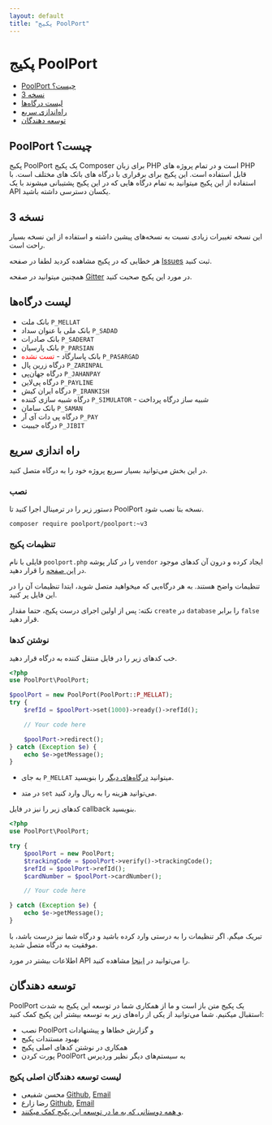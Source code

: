 ```yaml
---
layout: default
title: "پکیج PoolPort"
---
```


# پکیج PoolPort

- [PoolPort چیست؟](#what-is-poolport)
- [نسخه 3](#version-3)
- [لیست درگاه‌ها](#gateway-lists)
- [راه‌اندازی سریع](#quick-start)
- [توسعه دهندگان](#developers)

<a name="what-is-poolport"></a>
## PoolPort چیست؟

پکیج PoolPort یک پکیج Composer برای زبان PHP است و در تمام پروژه های PHP قابل استفاده است. این پکیج برای برقراری با درگاه های بانک های مختلف است. با استفاده از این پکیج میتوانید به تمام درگاه هایی که در این پکیج پشتیبانی میشوند با یک API یکسان دسترسی داشته باشید.

<a name="version-3"></a>
## نسخه 3

این نسخه تغییرات زیادی نسبت به نسخه‌های پیشین داشته و استفاده از این نسخه بسیار راحت است.

هر خطایی که در پکیج مشاهده کردید لطفا در صفحه [Issues](https://github.com/mohsen-shafiee/IPay/issues) ثبت کنید.

همچنین میتوانید در صفحه [Gitter](https://gitter.im/PoolPort/PoolPort) در مورد این پکیج صحبت کنید.

<a name="gateway-lists"></a>
## لیست درگاه‌ها

* بانک ملت ```P_MELLAT```
* بانک ملی با عنوان سداد ```P_SADAD```
* بانک صادرات ```P_SADERAT```
* بانک پارسیان ```P_PARSIAN```
* بانک پاسارگاد - <span style="color:red">تست نشده</span> ```P_PASARGAD```
* درگاه زرین پال ```P_ZARINPAL```
* درگاه جهان‌پی ```P_JAHANPAY```
* درگاه پی‌لاین ```P_PAYLINE```
* درگاه ایران کیش ```P_IRANKISH```
* درگاه شبیه سازی کننده ```P_SIMULATOR``` - شبیه ساز درگاه پرداخت
* بانک سامان ```P_SAMAN```
* درگاه پی دات آی آر ```P_PAY```
* درگاه جیبیت ```P_JIBIT```

<a name="quick-start"></a>
## راه اندازی سریع
در این بخش می‌توانید بسیار سریع پروژه خود را به درگاه متصل کنید.

### نصب
دستور زیر را در ترمینال اجرا کنید تا PoolPort نسخه بتا نصب شود.

```
composer require poolport/poolport:~v3
```

### تنظیمات پکیج

فایلی با نام ```poolport.php``` را در کنار پوشه ```vendor``` ایجاد کرده و درون آن کدهای موجود در
<a href="https://github.com/PoolPort/PoolPort/blob/master/poolport-sample.php" target="_blank">این صفحه</a>
را قرار دهید.

تنظیمات واضح هستند. به هر درگاه‌یی که میخواهید متصل شوید، ابتدا تنظیمات آن را در این فایل پر کنید.

نکته: پس از اولین اجرای درست پکیج، حتما مقدار ```create``` در ```database``` را برابر ```false``` قرار دهید.

### نوشتن کدها
خب کدهای زیر را در فایل منتقل کننده به درگاه قرار دهید.

```php
<?php
use PoolPort\PoolPort;

$poolPort = new PoolPort(PoolPort::P_MELLAT);
try {
    $refId = $poolPort->set(1000)->ready()->refId();

    // Your code here

    $poolPort->redirect();
} catch (Exception $e) {
    echo $e->getMessage();
}
```

* به جای ```P_MELLAT``` میتوانید
[درگاه‌های دیگر](#gateway-lists)
را بنویسید.

* در متد ```set``` می‌توانید هزینه را به ریال وارد کنید.

کدهای زیر را نیز در فایل callback بنویسید.

```php
<?php
use PoolPort\PoolPort;

try {
    $poolPort = new PoolPort;
    $trackingCode = $poolPort->verify()->trackingCode();
    $refId = $poolPort->refId();
    $cardNumber = $poolPort->cardNumber();

    // Your code here

} catch (Exception $e) {
    echo $e->getMessage();
}
```

تبریک میگم. اگر تنظیمات را به درستی وارد کرده باشید و درگاه شما نیز درست باشد، با موفقیت به درگاه متصل شدید.

اطلاعات بیشتر در مورد API را می‌توانید در <a href="./doc/version-3.html">اینجا</a> مشاهده کنید.

<a name="developers"></a>
## توسعه دهندگان

PoolPort یک پکیج متن باز است و ما از همکاری شما در توسعه این پکیج به شدت استقبال میکنیم. شما می‌توانید از یکی از راه‌های زیر به توسعه بیشتر این پکیج کمک کنید:

* نصب PoolPort و گزارش خطاها و پیشنهادات
* بهبود مستندات پکیج
* همکاری در نوشتن کدهای اصلی پکیج
* پورت کردن PoolPort به سیستم‌های دیگر نظیر وردپرس

### لیست توسعه دهندگان اصلی پکیج

* محسن شفیعی [Github](https://github.com/m-jch), [Email](mailto:mohsen.sh12@hotmail.com)
* رضا زارع [Github](https://github.com/Reza1607), [Email](mailto:rz.zare@gmail.com)
* [و همه دوستانی که به ما در توسعه این پکیج کمک میکنند](https://github.com/PoolPort/PoolPort/graphs/contributors).
